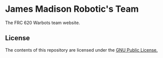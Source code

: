 James Madison Robotic's Team
=============

The FRC 620 Warbots team website.

License
-------

The contents of this repository are licensed under the [GNU Public License.](http://www.gnu.org/licenses/gpl-3.0.html)
